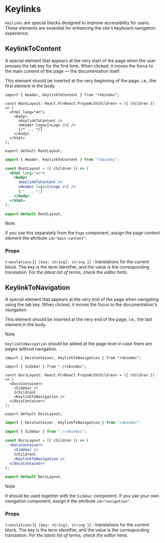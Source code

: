 # Keylinks

`Keylinks` are special blocks designed to improve accessibility for users. These elements are essential for enhancing the site's keyboard navigation experience.

## KeylinkToContent

A special element that appears at the very start of the page when the user presses the tab key for the first time. When clicked, it moves the focus to the main content of the page — the documentation itself.

This element should be inserted at the very beginning of the page, i.e., the first element in the body.

```tsx filename="app/layout.tsx" switcher tab="TypeScript"
import { Header, KeylinkToContent } from "robindoc";

const RootLayout: React.FC<React.PropsWithChildren> = ({ children }) => (
  <html lang="en">
    <body>
      <KeylinkToContent />
      <Header logo={<Logo />} />
      {/* ... */}
    </body>
  </html>
);

export default RootLayout;
```

```jsx filename="app/layout.jsx" switcher tab="JavaScript"
import { Header, KeylinkToContent } from "robindoc";

const RootLayout = ({ children }) => (
  <html lang="en">
    <body>
      <KeylinkToContent />
      <Header logo={<Logo />} />
      {/* ... */}
    </body>
  </html>
);

export default RootLayout;
```

> [!NOTE]
> If you use this separately from the `Page` component, assign the page content element the attribute `id="main-content"`.

### Props

`translations` [`{ [key: string]: string }`] - translations for the current block. The key is the term identifier, and the value is the corresponding translation. _For the latest list of terms, check the editor hints_.

## KeylinkToNavigation

A special element that appears at the very end of the page when navigating using the tab key. When clicked, it moves the focus to the documentation's navigation.

This element should be inserted at the very end of the page, i.e., the last element in the body.

> [!NOTE]
> `KeylinkToNavigation` should be added at the page level in case there are pages without navigation.

```tsx filename="app/docs/layout.tsx" switcher tab="TypeScript"
import { DocsContainer, KeylinkToNavigation } from "robindoc";

import { Sidebar } from "./robindoc";

const DocsLayout: React.FC<React.PropsWithChildren> = ({ children }) => (
  <DocsContainer>
    <Sidebar />
    {children}
    <KeylinkToNavigation />
  </DocsContainer>
);

export default DocsLayout;
```

```jsx filename="app/docs/layout.jsx" switcher tab="JavaScript"
import { DocsContainer, KeylinkToNavigation } from "robindoc";

import { Sidebar } from "./robindoc";

const DocsLayout = ({ children }) => (
  <DocsContainer>
    <Sidebar />
    {children}
    <KeylinkToNavigation />
  </DocsContainer>
);

export default DocsLayout;
```

> [!NOTE]
> It should be used together with the `Sidebar` component. If you use your own navigation component, assign it the attribute `id="navigation"`.

### Props

`translations` [`{ [key: string]: string }`] - translations for the current block. The key is the term identifier, and the value is the corresponding translation. _For the latest list of terms, check the editor hints_.
